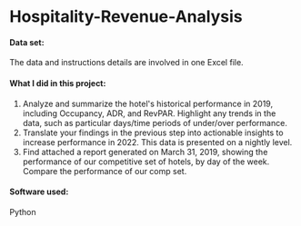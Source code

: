 # Hospitality-Revenue-Analysis

#### Data set: 
The data and instructions details are involved in one Excel file. 

#### What I did in this project: 
1. Analyze and summarize the hotel's historical performance in 2019, including Occupancy, ADR, and RevPAR. Highlight any trends in the data, such as particular days/time periods of under/over performance.
2. Translate your findings in the previous step into actionable insights to increase performance in 2022. This data is presented on a nightly level.
3. Find attached a report generated on March 31, 2019, showing the performance of our competitive set of hotels, by day of the week. Compare the performance of our comp set.  

#### Software used: 
Python 
